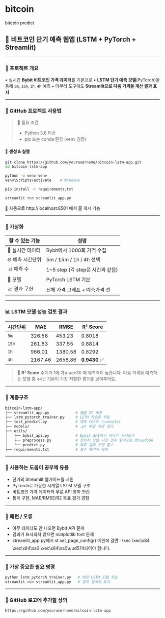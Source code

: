 # bitcoin
bitcoin predict

## 📘 비트코인 단기 예측 웹앱 (LSTM + PyTorch + Streamlit)

---

### 🧠 프로젝트 개요
• 실시간 **Bybit 비트코인 가격 데이터**를 기본으로
• **LSTM 단기 예측 모델**(PyTorch)을 통해 `5m`, `15m`, `1h`, `4h` 예측
• 아무리 도구에도 **Streamlit으로 다음 가격을 계산 결과 표시**

---

### 🔗 GitHub 프로젝트 사용법

> 📅 필요 조건
> - Python 3.8 이상
> - pip 또는 conda 환경 (venv 권장)

#### 📂 생성 & 실행
```bash
git clone https://github.com/yourusername/bitcoin-lstm-app.git
cd bitcoin-lstm-app

python -m venv venv
venv\Scripts\activate    # Windows

pip install -r requirements.txt

streamlit run streamlit_app.py
```

🚀 자동으로 http://localhost:8501 에서 홈 게시 가능

---

### 🔅 가상화 

| 할 수 있는 기능 | 설명 |
|------------------|--------|
| 📢 실시간 데이터 | Bybit에서 1000회 가격 수집 |
| 🌐 예측 시간단위 | 5m / 15m / 1h / 4h 선택 |
| 📊 예측 수 | 1~5 step (각 step은 시간과 같음) |
| 🧪 모델 | PyTorch LSTM 기본 |
| 📈 결과 구현 | 전체 가격 그래프 + 예측가격 선 |

---

### 📊 LSTM 모델 성능 검토 결과

| 시간단위 | MAE | RMSE | R² Score |
|------------|------|-------|------------|
| `5m`       | 326.58 | 453.23 | 0.8018 |
| `15m`      | 261.83 | 337.55 | 0.8814 |
| `1h`       | 966.01 | 1380.58 | 0.8292 |
| `4h`       | 2167.46 | 2658.86 | **0.9430** ✅ |

> 📆 **R² Score** 수치가 1에 가\uuae30 때 예측력이 높습니다.
> 다음 가격을 예측하는 모델 중 `4시간` 기본이 가장 적절한 결과를 보여주어요.

---

### 🔹 계층구조

```bash
bitcoin-lstm-app/
├── streamlit_app.py            # 웹앱 UI 배포
├── lstm_pytorch_trainer.py     # LSTM 학습용 파일
├── test_predict.py             # 예측 테스트 (console)
├── models/                     # .pt 파일 저장 포더
├── utils/
│   ├── bybit_api.py            # Bybit API에서 데이터 가져오기
│   ├── preprocess.py           # 전처리 모델 시간 연속 형식으로 변\uud658
│   └── predict.py              # 예측 결과 구현 함수
├── requirements.txt            # 필수 패키지 목록
```

---

### 🚀 사용하는 도움이 공부에 유용
- 단가의 Streamlit 웹가이드를 지원
- PyTorch로 가능한 시계열 LSTM 모델 구조
- 비트코인 가격 데이터와 무료 API 통화 연습
- 통계 구현, MAE/RMSE/R2 목표 평가 경험

---

### 🚫 패턴 / 오류
- 아무 데이터도 안 나오면 Bybit API 문제
- 결과가 표시되지 않으면 matplotlib font 문제
- streamlit_app.py에서 st.set_page_config() 메인에 걸면 ì \xec \xec\x84  \xec\x84\xa0 \xec\x84\xa0\uud574되어야 합니다.

---

### 🌟 가장 중요한 필요 명령
```bash
python lstm_pytorch_trainer.py   # 메인 LSTM 모델 학습
streamlit run streamlit_app.py   # 결과 웹에서 표시
```

---

### 🔗 GitHub 로고에 추가할 상의
```bash
https://github.com/yourusername/bitcoin-lstm-app
```

